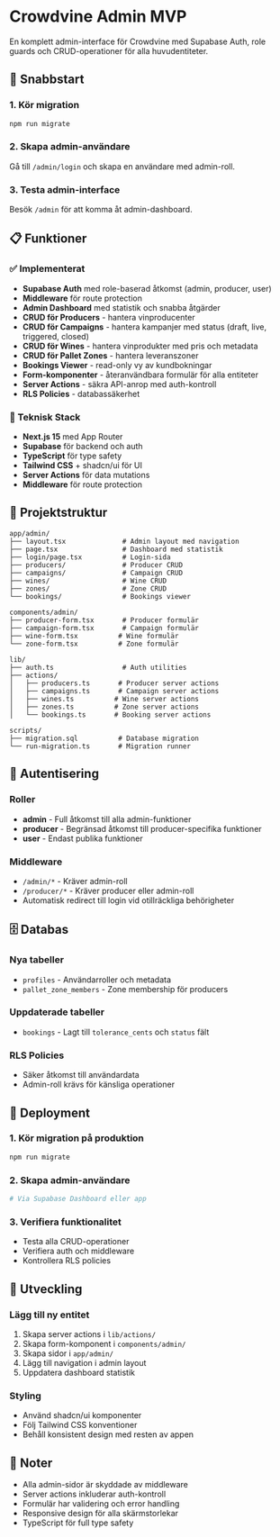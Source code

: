 # Crowdvine Admin MVP

En komplett admin-interface för Crowdvine med Supabase Auth, role guards och CRUD-operationer för alla huvudentiteter.

## 🚀 Snabbstart

### 1. Kör migration
```bash
npm run migrate
```

### 2. Skapa admin-användare
Gå till `/admin/login` och skapa en användare med admin-roll.

### 3. Testa admin-interface
Besök `/admin` för att komma åt admin-dashboard.

## 📋 Funktioner

### ✅ Implementerat
- **Supabase Auth** med role-baserad åtkomst (admin, producer, user)
- **Middleware** för route protection
- **Admin Dashboard** med statistik och snabba åtgärder
- **CRUD för Producers** - hantera vinproducenter
- **CRUD för Campaigns** - hantera kampanjer med status (draft, live, triggered, closed)
- **CRUD för Wines** - hantera vinprodukter med pris och metadata
- **CRUD för Pallet Zones** - hantera leveranszoner
- **Bookings Viewer** - read-only vy av kundbokningar
- **Form-komponenter** - återanvändbara formulär för alla entiteter
- **Server Actions** - säkra API-anrop med auth-kontroll
- **RLS Policies** - databassäkerhet

### 🔧 Teknisk Stack
- **Next.js 15** med App Router
- **Supabase** för backend och auth
- **TypeScript** för type safety
- **Tailwind CSS** + shadcn/ui för UI
- **Server Actions** för data mutations
- **Middleware** för route protection

## 📁 Projektstruktur

```
app/admin/
├── layout.tsx              # Admin layout med navigation
├── page.tsx                # Dashboard med statistik
├── login/page.tsx          # Login-sida
├── producers/              # Producer CRUD
├── campaigns/              # Campaign CRUD
├── wines/                  # Wine CRUD
├── zones/                  # Zone CRUD
└── bookings/               # Bookings viewer

components/admin/
├── producer-form.tsx       # Producer formulär
├── campaign-form.tsx       # Campaign formulär
├── wine-form.tsx          # Wine formulär
└── zone-form.tsx          # Zone formulär

lib/
├── auth.ts                 # Auth utilities
├── actions/
│   ├── producers.ts       # Producer server actions
│   ├── campaigns.ts       # Campaign server actions
│   ├── wines.ts          # Wine server actions
│   ├── zones.ts          # Zone server actions
│   └── bookings.ts       # Booking server actions

scripts/
├── migration.sql          # Database migration
└── run-migration.ts       # Migration runner
```

## 🔐 Autentisering

### Roller
- **admin** - Full åtkomst till alla admin-funktioner
- **producer** - Begränsad åtkomst till producer-specifika funktioner
- **user** - Endast publika funktioner

### Middleware
- `/admin/*` - Kräver admin-roll
- `/producer/*` - Kräver producer eller admin-roll
- Automatisk redirect till login vid otillräckliga behörigheter

## 🗄️ Databas

### Nya tabeller
- `profiles` - Användarroller och metadata
- `pallet_zone_members` - Zone membership för producers

### Uppdaterade tabeller
- `bookings` - Lagt till `tolerance_cents` och `status` fält

### RLS Policies
- Säker åtkomst till användardata
- Admin-roll krävs för känsliga operationer

## 🚀 Deployment

### 1. Kör migration på produktion
```bash
npm run migrate
```

### 2. Skapa admin-användare
```bash
# Via Supabase Dashboard eller app
```

### 3. Verifiera funktionalitet
- Testa alla CRUD-operationer
- Verifiera auth och middleware
- Kontrollera RLS policies

## 🔧 Utveckling

### Lägg till ny entitet
1. Skapa server actions i `lib/actions/`
2. Skapa form-komponent i `components/admin/`
3. Skapa sidor i `app/admin/`
4. Lägg till navigation i admin layout
5. Uppdatera dashboard statistik

### Styling
- Använd shadcn/ui komponenter
- Följ Tailwind CSS konventioner
- Behåll konsistent design med resten av appen

## 📝 Noter

- Alla admin-sidor är skyddade av middleware
- Server actions inkluderar auth-kontroll
- Formulär har validering och error handling
- Responsive design för alla skärmstorlekar
- TypeScript för full type safety
